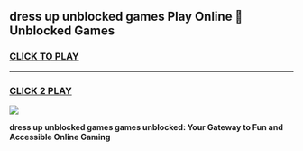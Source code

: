 
## dress up unblocked games Play Online 👋 Unblocked Games
<h3>
<a href="https://premium.freeplayer.one?title=dress_up_unblocked_games&ref=19F">CLICK TO PLAY</a></h3>
<hr>

<h3>
<a href="https://premium.freeplayer.one?title=dress_up_unblocked_games&ref=19F">CLICK 2 PLAY</a>
  
</h3>

<a href="https://premium.freeplayer.one?title=dress_up_unblocked_games&ref=19F"><img src="https://clearcache.store/games.png"></a>


**dress up unblocked games games unblocked: Your Gateway to Fun and Accessible Online Gaming**
